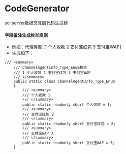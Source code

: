 # CodeGenerator
sql server数据交互层代码生成器

#### 字段备注生成枚举规则
+ 例如：代理类型 [1 个人收款 2 支付宝红包 3 支付宝WAP]
+ 生成如下：
```
/// <summary>
	/// ChannelAgentInfo_Type_Enum枚举
	/// 1 个人收款 2 支付宝红包 3 支付宝WAP
	/// </summary>
	public static class ChannelAgentInfo_Type_Enum
	{
		/// <summary>
		/// 个人收款 1
		/// </summary>
		public static readonly short 个人收款 = 1;
		/// <summary>
		/// 支付宝红包 2
		/// </summary>
		public static readonly short 支付宝红包 = 2;
		/// <summary>
		/// 支付宝WAP 3
		/// </summary>
		public static readonly short 支付宝WAP = 3;
	}
```
